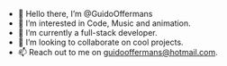 - 👋 Hello there, I’m @GuidoOffermans
- 👀 I’m interested in Code, Music and animation.
- 🌱 I’m currently a full-stack developer.
- 💞️ I’m looking to collaborate on cool projects.
- 📫 Reach out to me on guidooffermans@hotmail.com.

<!---
GuidoOffermans/GuidoOffermans is a ✨ special ✨ repository because its `README.md` (this file) appears on your GitHub profile.
You can click the Preview link to take a look at your changes.
--->
